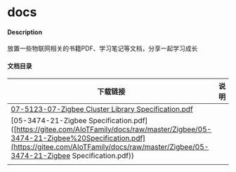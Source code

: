 # docs

#### Description
放置一些物联网相关的书籍PDF、学习笔记等文档，分享一起学习成长

#### 文档目录
| 下载链接                                                     | 说明 |
| ------------------------------------------------------------ | ---- |
| [07-5123-07-Zigbee Cluster Library Specification.pdf](https://gitee.com/AIoTFamily/docs/raw/master/) |      |
| [05-3474-21-Zigbee Specification.pdf]([https://gitee.com/AIoTFamily/docs/raw/master/Zigbee/05-3474-21-Zigbee%20Specification.pdf](https://gitee.com/AIoTFamily/docs/raw/master/Zigbee/05-3474-21-Zigbee Specification.pdf)) |      |
|                                                              |      |

